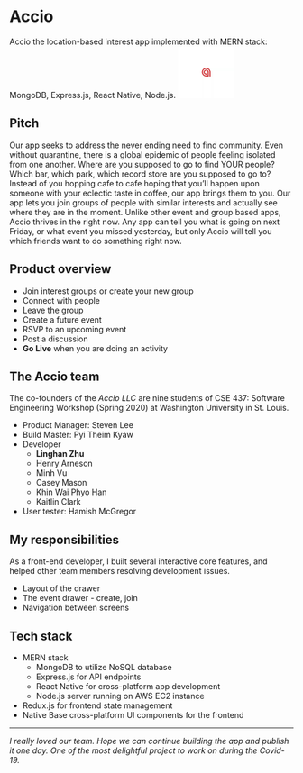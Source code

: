 # Accio
Accio the location-based interest app implemented with MERN stack: MongoDB, Express.js, React Native, Node.js.
<img src='./frontend/assets/accio-icons/accio.jpg' width='100' />

## Pitch
Our app seeks to address the never ending need to find community. Even without quarantine, there is a global epidemic of people feeling isolated from one another. Where are you supposed to go to find YOUR people? Which bar, which park, which record store are you supposed to go to? Instead of you hopping cafe to cafe hoping that you’ll happen upon someone with your eclectic taste in coffee, our app brings them to you. Our app lets you join groups of people with similar interests and actually see where they are in the moment. Unlike other event and group based apps, Accio thrives in the right now. Any app can tell you what is going on next Friday, or what event you missed yesterday, but only Accio will tell you which friends want to do something right now. 

## Product overview
* Join interest groups or create your new group
* Connect with people
* Leave the group
* Create a future event
* RSVP to an upcoming event 
* Post a discussion
* **Go Live** when you are doing an activity

## The Accio team
The co-founders of the *Accio LLC* are nine students of CSE 437: Software Engineering Workshop (Spring 2020) at Washington University in St. Louis.
* Product Manager: Steven Lee
* Build Master: Pyi Theim Kyaw
* Developer
  * **Linghan Zhu**
  * Henry Arneson
  * Minh Vu
  * Casey Mason
  * Khin Wai Phyo Han
  * Kaitlin Clark
* User tester: Hamish McGregor

## My responsibilities
As a front-end developer, I built several interactive core features, and helped other team members resolving development issues.
* Layout of the drawer
* The event drawer - create, join
* Navigation between screens

## Tech stack
* MERN stack
  * MongoDB to utilize NoSQL database
  * Express.js for API endpoints
  * React Native for cross-platform app development
  * Node.js server running on AWS EC2 instance
* Redux.js for frontend state management
* Native Base cross-platform UI components for the frontend

---
*I really loved our team. Hope we can continue building the app and publish it one day. One of the most delightful project to work on during the Covid-19.*

